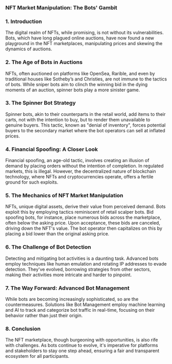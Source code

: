 ### **NFT Market Manipulation: The Bots' Gambit**

### **1. Introduction**

The digital realm of NFTs, while promising, is not without its vulnerabilities. Bots, which have long plagued online auctions, have now found a new playground in the NFT marketplaces, manipulating prices and skewing the dynamics of auctions.

### **2. The Age of Bots in Auctions**

NFTs, often auctioned on platforms like OpenSea, Rarible, and even by traditional houses like Sotheby’s and Christies, are not immune to the tactics of bots. While sniper bots aim to clinch the winning bid in the dying moments of an auction, spinner bots play a more sinister game.

### **3. The Spinner Bot Strategy**

Spinner bots, akin to their counterparts in the retail world, add items to their carts, not with the intention to buy, but to render them unavailable to genuine buyers. This tactic, known as "denial of inventory", forces potential buyers to the secondary market where the bot operators can sell at inflated prices.

### **4. Financial Spoofing: A Closer Look**

Financial spoofing, an age-old tactic, involves creating an illusion of demand by placing orders without the intention of completion. In regulated markets, this is illegal. However, the decentralized nature of blockchain technology, where NFTs and cryptocurrencies operate, offers a fertile ground for such exploits.

### **5. The Mechanics of NFT Market Manipulation**

NFTs, unique digital assets, derive their value from perceived demand. Bots exploit this by employing tactics reminiscent of retail scalper bots. Bid spoofing bots, for instance, place numerous bids across the marketplace, often below the asking price. Upon acceptance, these bids are canceled, driving down the NFT's value. The bot operator then capitalizes on this by placing a bid lower than the original asking price.

### **6. The Challenge of Bot Detection**

Detecting and mitigating bot activities is a daunting task. Advanced bots employ techniques like human emulation and rotating IP addresses to evade detection. They've evolved, borrowing strategies from other sectors, making their activities more intricate and harder to pinpoint.

### **7. The Way Forward: Advanced Bot Management**

While bots are becoming increasingly sophisticated, so are the countermeasures. Solutions like Bot Management employ machine learning and AI to track and categorize bot traffic in real-time, focusing on their behavior rather than just their origin.

### **8. Conclusion**

The NFT marketplace, though burgeoning with opportunities, is also rife with challenges. As bots continue to evolve, it's imperative for platforms and stakeholders to stay one step ahead, ensuring a fair and transparent ecosystem for all participants.
